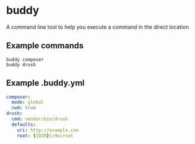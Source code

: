 # buddy

A command line tool to help you execute a command in the direct location

## Example commands

```
buddy composer
buddy drush
```

## Example .buddy.yml

```yml
composer:
  mode: global
  cwd: true
drush:
  cmd: vendor/bin/drush
  defaults:
    uri: http://example.com
    root: {{DIR}}/docroot
```
